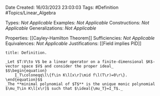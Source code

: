 <div class="topSpace"></div>

Date Created: 16/03/2023 23:03:03
Tags: #Definition #Topics/Linear_Algebra

Types: _Not Applicable_
Examples: _Not Applicable_
Constructions: _Not Applicable_
Generalizations: _Not Applicable_

Properties: [[Cayley-Hamilton Theorem]]
Sufficiencies: _Not Applicable_
Equivalences: _Not Applicable_
Justifications: [[Field implies PID]]

``` ad-Definition
title: Definition.

_Let $T:V\to V$ be a linear operator on a finite-dimensional $K$-vector space $V$ and consider the proper ideal_
$$\begin{equation}
    I_T\coloneqq\l\{f\in K\l[x\r]\mid f\l(T\r)=0\r\}.
\end{equation}$$
_The **minimal polynomial of $T$** is the unique monic polynomial $\mu_T\in K\l[x\r]$ such that $\ideal{\mu_T}=I_T$._

```
